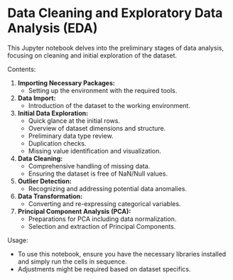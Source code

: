 # Data Cleaning and Exploratory Data Analysis (EDA)  
This Jupyter notebook delves into the preliminary stages of data analysis, focusing on cleaning and initial exploration of the dataset.

Contents:

1. **Importing Necessary Packages:**
   * Setting up the environment with the required tools.
2. **Data Import:**
   * Introduction of the dataset to the working environment.
3. **Initial Data Exploration:**
   * Quick glance at the initial rows.
   * Overview of dataset dimensions and structure.
   * Preliminary data type review.
   * Duplication checks.
   * Missing value identification and visualization.
4. **Data Cleaning:**
   * Comprehensive handling of missing data.
   * Ensuring the dataset is free of NaN/Null values.
5. **Outlier Detection:**
   * Recognizing and addressing potential data anomalies.
6. **Data Transformation:**
   * Converting and re-expressing categorical variables.
7. **Principal Component Analysis (PCA):**
   * Preparations for PCA including data normalization.
   * Selection and extraction of Principal Components.

Usage:

- To use this notebook, ensure you have the necessary libraries installed and simply run the cells in sequence.
- Adjustments might be required based on dataset specifics.
